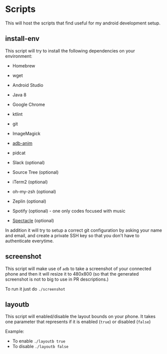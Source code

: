 # Scripts

This will host the scripts that find useful for my android development setup.

## install-env

This script will try to install the following dependencies on your environment:
- Homebrew
- wget
- Android Studio
- Java 8
- Google Chrome
- ktlint
- git
- ImageMagick
- [adb-anim](https://medium.com/@danielhorowitzz/adb-anim-a-homebrew-tap-for-toggling-android-animations-69864c65f9a5)
- pidcat

- Slack (optional)
- Source Tree (optional)
- iTerm2 (optional)
- oh-my-zsh (optional)
- Zeplin (optional)
- Spotify (optional) - one only codes focused with music
- [Spectacle](https://www.spectacleapp.com/) (optional)

In addition it will try to setup a correct git configuration by asking your name and email, and create a private SSH key so that you don't have to authenticate everytime.

## screenshot

This script will make use of `adb` to take a screenshot of your connected phone and then it will resize it to 480x800 (so that the generated screenshot is not to big to use in PR descriptions.)

To run it just do `./screenshot`

## layoutb 

This script will enabled/disable the layout bounds on your phone. It takes one parameter that represents if it is enabled (`true`) or disabled (`false`)

Example:

- To enable `./layoutb true`
- To disable `./layoutb false`
